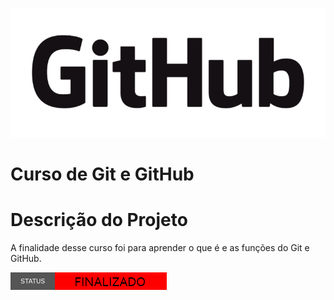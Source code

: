 <p aling='center'>
    <img src="imagens/GitHub com fundo.png"/>
</p>

# Curso de Git e GitHub
# Descrição do Projeto
A finalidade desse curso foi para aprender o que é e as funções do Git e GitHub.
<p alling='center'>
    <img src="imagens/em finalizado 2.png">
</p>